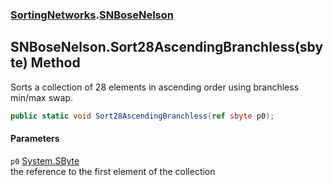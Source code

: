 ### [SortingNetworks](./SortingNetworks.md 'SortingNetworks').[SNBoseNelson](./SortingNetworks-SNBoseNelson.md 'SortingNetworks.SNBoseNelson')
## SNBoseNelson.Sort28AscendingBranchless(sbyte) Method
Sorts a collection of 28 elements in ascending order using branchless min/max swap.  
```csharp
public static void Sort28AscendingBranchless(ref sbyte p0);
```
#### Parameters
<a name='SortingNetworks-SNBoseNelson-Sort28AscendingBranchless(sbyte)-p0'></a>
`p0` [System.SByte](https://docs.microsoft.com/en-us/dotnet/api/System.SByte 'System.SByte')  
the reference to the first element of the collection  
  
